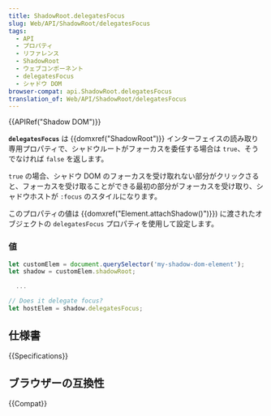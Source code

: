 ```yaml
---
title: ShadowRoot.delegatesFocus
slug: Web/API/ShadowRoot/delegatesFocus
tags:
  - API
  - プロパティ
  - リファレンス
  - ShadowRoot
  - ウェブコンポーネント
  - delegatesFocus
  - シャドウ DOM
browser-compat: api.ShadowRoot.delegatesFocus
translation_of: Web/API/ShadowRoot/delegatesFocus
---
```

{{APIRef("Shadow DOM")}}

**`delegatesFocus`** は {{domxref("ShadowRoot")}} インターフェイスの読み取り専用プロパティで、シャドウルートがフォーカスを委任する場合は `true`、そうでなければ `false` を返します。

`true` の場合、シャドウ DOM のフォーカスを受け取れない部分がクリックさると、フォーカスを受け取ることができる最初の部分がフォーカスを受け取り、シャドウホストが `:focus` のスタイルになります。

このプロパティの値は {{domxref("Element.attachShadow()")}}) に渡されたオブジェクトの `delegatesFocus` プロパティを使用して設定します。

### 値

```js
let customElem = document.querySelector('my-shadow-dom-element');
let shadow = customElem.shadowRoot;

  ...

// Does it delegate focus?
let hostElem = shadow.delegatesFocus;
```

## 仕様書

{{Specifications}}

## ブラウザーの互換性

{{Compat}}

